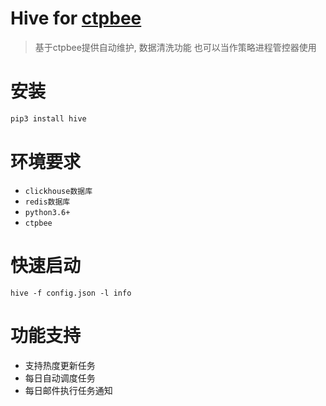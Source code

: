 # Hive for [ctpbee](https://github.com/ctpbee/ctpbee)

> 基于ctpbee提供自动维护, 数据清洗功能 也可以当作策略进程管控器使用

# 安装

```bash
pip3 install hive
```

# 环境要求

- `clickhouse数据库`
- `redis数据库`
- `python3.6+`
- `ctpbee`

# 快速启动

```
hive -f config.json -l info
```

# 功能支持

- 支持热度更新任务
- 每日自动调度任务
- 每日邮件执行任务通知
